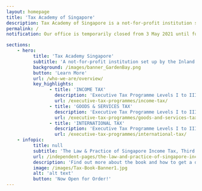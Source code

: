 ```yaml
---
layout: homepage
title: 'Tax Academy of Singapore'
description: Tax Academy of Singapore is a not-for-profit institution set up by the Inland Revenue Authority of Singapore to raise the professional competency of the tax community.
permalink: /
notification: Our office is temporarily closed from 3 May 2021 until further notice. Our programmes are still running as scheduled, online. For the latest updates, please refer to the respective pages on this website. For enquiries, please contact us via Enquiries and Feedback Form.

sections:
    - hero:
          title: 'Tax Academy Singapore'
          subtitle: 'A not-for-profit institution set up by the Inland Revenue Authority of Singapore in collaboration with international accounting firms'
          background: /images/banner_GardenBay.png
          button: 'Learn More'
          url: /who-we-are/overview/
          key_highlights:
                - title: 'INCOME TAX'
                  description: 'Executive Tax Programme Levels I to III'
                  url: /executive-tax-programmes/income-tax/
                - title: 'GOODS & SERVICES TAX'
                  description: 'Executive Tax Programme Levels I to III'
                  url: /executive-tax-programmes/goods-and-services-tax/
                - title: 'INTERNATIONAL TAX'
                  description: 'Executive Tax Programme Levels I to III'
                  url: /executive-tax-programmes/international-tax/
    - infopic:
          title: null
          subtitle: 'The Law & Practice of Singapore Income Tax, Third Edition'
          url: /independent-pages/the-law-and-practice-of-singapore-income-tax/
          description: 'Find out more about the book and how to get a discount when you order!'
          image: /images/Tax-Book-Banner1.jpg
          alt: 'alt text'
          button: 'Now Open for Order!'
---
```



